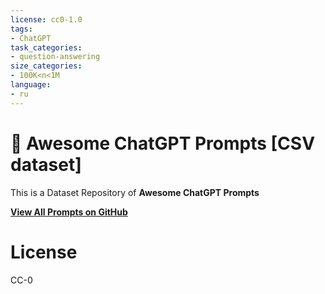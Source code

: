 ```yaml
---
license: cc0-1.0
tags:
- ChatGPT
task_categories:
- question-answering
size_categories:
- 100K<n<1M
language:
- ru
---
```

<p align="center"><h1>🧠 Awesome ChatGPT Prompts [CSV dataset]</h1></p>

This is a Dataset Repository of **Awesome ChatGPT Prompts**

**[View All Prompts on GitHub](https://github.com/f/awesome-chatgpt-prompts)**

# License

CC-0